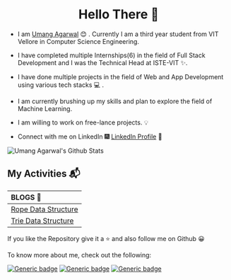 <h1 align="center"> Hello There 👋 </h1>


* I am [Umang Agarwal](https://umangagarwal.tech/) :blush: . Currently I am a third year student from VIT Vellore in Computer Science Engineering.

* I have completed multiple Internships(6) in the field of Full Stack Development and I was the Technical Head at ISTE-VIT :sparkles:.

* I have done multiple projects in the field of Web and App Development using various tech stacks :computer: .

* I am currently brushing up my skills and plan to explore the field of Machine Learning.

* I am willing to work on free-lance projects. :bulb:

* Connect with me on LinkedIn :fireworks: [LinkedIn Profile](https://www.linkedin.com/in/umang-agarwal-5b227617b/) :sparkler:


 
![Umang Agarwal's Github Stats](https://github-readme-stats.vercel.app/api?username=umangagarwal11&show_icons=true_color=fff&icon_color=2cbe4e&text_color=262626)


## My Activities :mailbox_with_mail:

| BLOGS :open_book: 
| :--- 
| [Rope Data Structure](https://medium.com/underrated-data-structures-and-algorithms/rope-data-structure-e623d7862137)
| [Trie Data Structure](https://medium.com/underrated-data-structures-and-algorithms/trie-data-structure-fd9a2aa6fcb8) 

If you like the Repository give it a :star: and also follow me on Github :grinning:

To know more about me, check out the following:

[![Generic badge](https://img.shields.io/badge/Personal-Website-orange)](https://umangagarwal.tech)  [![Generic badge](https://img.shields.io/badge/LinkedIn-Profile-blue)](https://https://www.linkedin.com/in/umang-agarwal-5b227617b/)  [![Generic badge](https://img.shields.io/badge/My-Blogs-green)](https://medium.com/@agarwalumang012)
